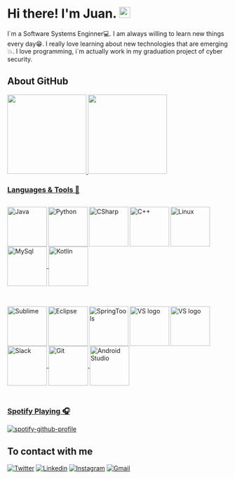 # Hi there! I'm Juan. <img src="https://media.giphy.com/media/hvRJCLFzcasrR4ia7z/giphy.gif" width="25px">

I´m a Software Systems Enginner💻. I am always willing to learn new things every day😁. I really love learning about new technologies that are emerging💥. I love programming, i´m actually work in my graduation project of cyber security.

## About GitHub
<div>
  <a href="https://github.com/juanher0825">
  <img height="180em" src="https://github-readme-stats-github-readme-stats-team.vercel.app/api?username=juanher0825&show_icons=true&theme=dracula&include_all_commits=true&count_private=true"/>
  <img height="180em" src="https://github-readme-stats-github-readme-stats-team.vercel.app/api/top-langs/?username=juanher0825&layout=compact&langs_count=7&theme=dracula"/>
</div>
 
### Languages & Tools 📌
  ## 
  <img align="left" height="90px" width="90px" alt="Java" src="https://cdn.worldvectorlogo.com/logos/java-4.svg"></img>
  <img align="left" height="90px" width="90px" alt="Python" src="https://cdn.worldvectorlogo.com/logos/python-5.svg"></img>
  <img align="left" height="90px" width="90px" alt="CSharp" src="https://upload.wikimedia.org/wikipedia/commons/4/4f/Csharp_Logo.png"></img>
  <img align="left" height="90px" width="90px" alt="C++" src="https://upload.wikimedia.org/wikipedia/commons/1/18/ISO_C%2B%2B_Logo.svg"></img>
  <img align="center" height="90px" width="90px" alt="Linux" src="https://cdn.jsdelivr.net/gh/devicons/devicon/icons/linux/linux-original.svg"></img>
  <img align="center" height="90px" width="90px" alt="MySql" src="https://cdn.jsdelivr.net/gh/devicons/devicon/icons/mysql/mysql-original-wordmark.svg"></img>
  <img align="center" height="90px" width="90px" alt="Kotlin" src="https://upload.wikimedia.org/wikipedia/commons/7/74/Kotlin_Icon.png"></img>
<br>
</br>
  ##
  <img align="left" height="90px" width="90px" alt="Sublime" src="https://cdn.worldvectorlogo.com/logos/sublime-text.svg"></img>
  <img align="left" height="90px" width="90px" alt="Eclipse" src="https://cdn.worldvectorlogo.com/logos/eclipse-11.svg"></img>
  <img align="left" height="90px" width="90px" alt="SpringTools" src="https://www.vectorlogo.zone/logos/springio/springio-icon.svg"></img>
  <img align="left" height="90px" width="90px" alt="VS logo" src="https://www.vectorlogo.zone/logos/visualstudio_code/visualstudio_code-icon.svg"></img>
  <img align="left" height="90px" width="90px" alt="VS logo" src="https://cdn.worldvectorlogo.com/logos/visual-studio-2013.svg"></img>
  <img align="center" height="90px" width="90px" alt="Slack" src="https://cdn.jsdelivr.net/gh/devicons/devicon/icons/slack/slack-original.svg"></img>
  <img align="center" height="90px" width="90px" alt="Git" src="https://cdn.jsdelivr.net/gh/devicons/devicon/icons/git/git-original.svg"></img>
  <img align="center" height="90px" width="90px" alt="Android Studio" src="https://upload.wikimedia.org/wikipedia/commons/9/92/Android_Studio_Trademark.svg"></img>
  <br>
</br>
  ##
### Spotify Playing 🎧 

[![spotify-github-profile](https://spotify-github-profile.vercel.app/api/view?uid=2162pds3dxuyz6wkvptdtruaq&cover_image=true&theme=novatorem&bar_color=53b14f&bar_color_cover=true)](https://spotify-github-profile.vercel.app/api/view?uid=2162pds3dxuyz6wkvptdtruaq&redirect=true)

## To contact with me
  [![Twitter](https://img.shields.io/badge/Twitter-1DA1F2?style=for-the-badge&logo=twitter&logoColor=white)](https://twitter.com/intent/follow?screen_name=juanher_10)
  [![Linkedin](https://img.shields.io/badge/LinkedIn-0077B5?style=for-the-badge&logo=linkedin&logoColor=white)](https://www.linkedin.com/in/juanher0825/)
  [![Instagram](https://img.shields.io/badge/Instagram-E4405F?style=for-the-badge&logo=instagram&logoColor=white)](https://instagram.com/juanhernandez__10/)
  [![Gmail](https://img.shields.io/badge/Gmail-D14836?style=for-the-badge&logo=gmail&logoColor=white)](mailto:juanher0825@gmail.com)

